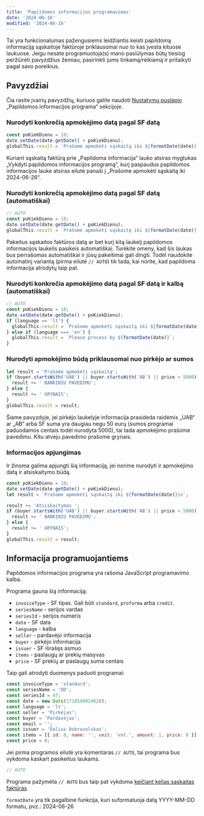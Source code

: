 ```yaml
---
title: 'Papildomos informacijos programavimas'
date: '2024-06-16'
modified: '2024-06-16'
---
```


Tai yra funkcionalumas pažengusiems leidžiantis keisti papildomą informaciją
sąskaitoje faktūroje priklausomai nuo to kas įvesta kituose laukuose. Jeigu
nesate programuotoja(s) mano pasiūlymas būtų tiesiog peržiūrėti pavyzdžius
žemiau, pasirinkti jums tinkamą/reikiamą ir pritaikyti pagal savo poreikius.

## Pavyzdžiai

Čia rasite įvairių pavyzdžių, kuriuos galite naudoti [Nustatymų
puslapio](/nustatymai) „Papildomos informacijos programa“ sekcijoje.

### Nurodyti konkrečią apmokėjimo datą pagal SF datą

```js
const poKiekDienu = 10;
date.setDate(date.getDate() + poKiekDienu);
globalThis.result = `Prašome apmokėti sąskaitą iki ${formatDate(date)}`;
```

Kuriant sąskaitą faktūrą prie „Papildoma informacija“ lauko atsiras mygtukas
„Vykdyti papildomos informacijos programą“, kurį paspaudus papildomos
informacijos lauke atsiras eilutė panaši į „Prašome apmokėti sąskaitą iki
2024-06-26“.

### Nurodyti konkrečią apmokėjimo datą pagal SF datą (automatiškai)

```js
// AUTO
const poKiekDienu = 10;
date.setDate(date.getDate() + poKiekDienu);
globalThis.result = `Prašome apmokėti sąskaitą iki ${formatDate(date)}`;
```

Pakeitus sąskaitos faktūros datą ar bet kurį kitą laukelį papildomos
informacijos laukelis pasikeis automatiškai. Turėkite omeny, kad šis laukas bus
perrašomas automatiškai ir jūsų pakeitimai gali dingti. Todėl naudokite
automatinį variantą (pirma eilutė `// AUTO`) tik tada, kai norite, kad
papildoma informacija atrodytų taip pat.

### Nurodyti konkrečia apmokėjimo datą pagal SF datą ir kalbą (automatiškai)

```js
// AUTO
const poKiekDienu = 10;
date.setDate(date.getDate() + poKiekDienu);
if (language == 'lt') {
  globalThis.result = `Prašome apmokėti sąskaitą iki ${formatDate(date)}`;
} else if (language === 'en') {
  globalThis.result = `Please process by ${formatDate(date)}`;
}
```

### Nurodyti apmokėjimo būdą priklausomai nuo pirkėjo ar sumos

```js
let result = 'Prašome apmokėti sąskaitą';
if (buyer.startsWith('UAB') || buyer.startsWith('AB') || price > 5000) {
  result += ' BANKINIU PAVEDIMU';
} else {
  result += ' GRYNAIS';
}
globalThis.result = result;
```

Šiame pavyzdyje, jei pirkėjo laukelyje informacija prasideda raidėmis „UAB“ ar
„AB“ arba SF suma yra daugiau negu 50 eurų (sumos programai paduodamos centais
todėl nurodyta 5000), tai tada apmokėjimo prašome pavedimu. Kitu atveju
pavedimo prašome grynais.

### Informacijos apjungimas

Ir žinoma galima apjungti šią informaciją, jei norime nurodyti ir apmokėjimo
datą ir atsiskaitymo būdą.

```js
const poKiekDienu = 10;
date.setDate(date.getDate() + poKiekDienu);
let result = `Prašome apmokėti sąskaitą iki ${formatDate(date)}\n`;

result += 'Atsiskaitymas ';
if (buyer.startsWith('UAB') || buyer.startsWith('AB') || price > 5000) {
  result += ' BANKINIU PAVEDIMU';
} else {
  result += ' GRYNAIS';
}
globalThis.result = result;
```

## Informacija programuojantiems

Papildomos informacijos programa yra rašoma JavaScript programavimo kalba.

Programa gauna šią informaciją:

- `invoiceType` - SF tipas. Gali būti `standard`, `proforma` arba `credit`.
- `seriesName` - serijos vardas
- `seriesId` - serijos numeris
- `date` - SF data
- `language` - kalba
- `seller` - pardavėjo informacija
- `buyer` - pirkėjo informacija
- `issuer` - SF išrašęs asmuo
- `items` - paslaugų ar prekių masyvas
- `price` - SF prekių ar paslaugų suma centais

Taip gali atrodyti duomenys paduoti programai:

```js
const invoiceType = 'standard';
const seriesName = 'DD';
const seriesId = 47;
const date = new Date(1718540924628);
const language = 'lt';
const seller = 'Pirkėjas';
const buyer = 'Pardavėjas';
const email = '';
const issuer = 'Dalius Dobravolskas';
const items = [{ id: 0, name: '', unit: 'vnt.', amount: 1, price: 0 }];
const price = 0;
```

Jei pirma programos eilutė yra komentaras `// AUTO`, tai programa bus vykdoma
kaskart pasikeitus laukams.

```js
// AUTO
```

Programa pažymėta `// AUTO` bus taip pat vykdoma [keičiant kelias sąskaitas
faktūras](/straipsniai/keliu-saskaitu-keitimas).

`formatDate` yra tik pagalbinė funkcija, kuri suformatuoja datą
YYYY-MM-DD formatu, pvz.: 2024-06-26
